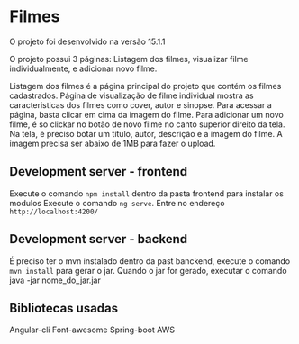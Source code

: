 # Filmes

O projeto foi desenvolvido na versão 15.1.1

O projeto possui 3 páginas: Listagem dos filmes, visualizar filme individualmente, e adicionar novo filme.

Listagem dos filmes é a página principal do projeto que contém os filmes cadastrados.
Página de visualização de filme individual mostra as caracteristicas dos filmes como cover, autor e sinopse. Para acessar a página, basta clicar em cima da imagem do filme.
Para adicionar um novo filme, é so clickar no botão de novo filme no canto superior direito da tela.
Na tela, é preciso botar um título, autor, descrição e a imagem do filme. A imagem precisa ser abaixo de 1MB para fazer o upload.

## Development server - frontend

Execute o comando `npm install` dentro da pasta frontend para instalar os modulos
Execute o comando `ng serve`. Entre no endereço `http://localhost:4200/`

## Development server - backend

É preciso ter o mvn instalado
dentro da past banckend, execute o comando `mvn install` para gerar o jar.
Quando o jar for gerado, executar o comando java -jar nome_do_jar.jar

## Bibliotecas usadas

Angular-cli
Font-awesome
Spring-boot
AWS




